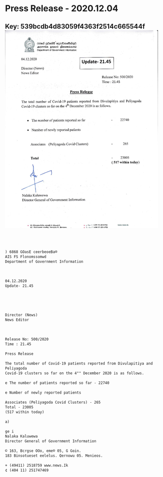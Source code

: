 # Press Release - 2020.12.04 
Key: 539bcdb4d83059f4363f2514c665544f 
![img](img/539bcdb4d83059f4363f2514c665544f.jpg)
---
```
  
 

) 6868 GOasE ceerbeoeBa®
AIS FS Flonomssomwd
Department of Government Information

 

04.12.2020
Update- 21.45

 

 

Director (News)
News Editor

 

Release No: 500/2020
Time : 21.45

Press Release

The total number of Covid-19 patients reported from Divulapitiya and Peliyagoda
Covid-19 clusters so far on the 4"" December 2020 is as follows.

e The number of patients reported so far - 22740

e Number of newly reported patients

Associates (Peliyagoda Covid Clusters) - 265
Total - 23005
(517 within today)

a)

ge i
Nalaka Kaluwewa
Director General of Government Information

© 163, Bcrgse OOo, eme® 05, G Goin.
183 Binsotueset eelelus. Qernowu 05. Menieos.

+ (49411) 2518759 www.news.Ik
¢ (404 11) 251747469

 

 

```
